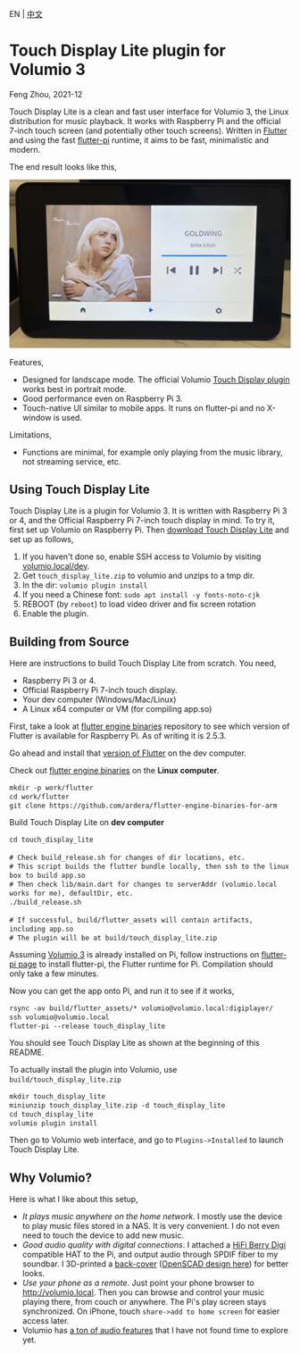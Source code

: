 EN | [中文](README.zh.md)

# Touch Display Lite plugin for Volumio 3

Feng Zhou, 2021-12

Touch Display Lite is a clean and fast user interface for Volumio 3, the Linux distribution for music playback.
It works with Raspberry Pi and the official 7-inch touch screen (and potentially other touch screens). Written in
[Flutter](https://flutter.dev/) and using the fast [flutter-pi](https://github.com/ardera/flutter-pi) runtime, it aims
to be fast, minimalistic and modern.

The end result looks like this,

<img src="doc/digiplayer.jpeg" width="600">

Features,
 * Designed for landscape mode. The official Volumio [Touch Display plugin](https://community.volumio.org/t/plugin-touch-display/10647) works best in portrait mode.
 * Good performance even on Raspberry Pi 3.
 * Touch-native UI similar to mobile apps. It runs on flutter-pi and no X-window is used.

Limitations,
 * Functions are minimal, for example only playing from the music library, not streaming service, etc.

## Using Touch Display Lite

Touch Display Lite is a plugin for Volumio 3. It is written with Raspberry Pi 3 or 4, 
and the Official Raspberry Pi 7-inch touch display in mind. To try it, first set up Volumio on
Raspberry Pi. Then [download Touch Display Lite](https://github.com/zf3/volumio_touch_display_lite/releases) and set up as follows,

 1. If you haven't done so, enable SSH access to Volumio by visiting [volumio.local/dev](http://volumio.local/dev).
 2. Get `touch_display_lite.zip` to volumio and unzips to a tmp dir.
 3. In the dir: `volumio plugin install`
 4. If you need a Chinese font: `sudo apt install -y fonts-noto-cjk`
 5. REBOOT (by `reboot`) to load video driver and fix screen rotation
 6. Enable the plugin.

## Building from Source

Here are instructions to build Touch Display Lite from scratch. You need,

 * Raspberry Pi 3 or 4.
 * Official Raspberry Pi 7-inch touch display.
 * Your dev computer (Windows/Mac/Linux)
 * A Linux x64 computer or VM (for compiling app.so)

First, take a look at [flutter engine binaries](https://github.com/ardera/flutter-engine-binaries-for-arm) repository to see which version of Flutter is available for Raspberry Pi.
As of writing it is 2.5.3.

Go ahead and install that [version of Flutter](https://docs.flutter.dev/development/tools/sdk/releases) on the dev computer.

Check out [flutter engine binaries](https://github.com/ardera/flutter-engine-binaries-for-arm) on the **Linux computer**.
```
mkdir -p work/flutter
cd work/flutter
git clone https://github.com/ardera/flutter-engine-binaries-for-arm
```

Build Touch Display Lite on **dev computer**
```
cd touch_display_lite

# Check build_release.sh for changes of dir locations, etc.
# This script builds the flutter bundle locally, then ssh to the linux box to build app.so
# Then check lib/main.dart for changes to serverAddr (volumio.local works for me), defaultDir, etc.
./build_release.sh

# If successful, build/flutter_assets will contain artifacts, including app.so
# The plugin will be at build/touch_display_lite.zip
```

Assuming [Volumio 3](https://volumio.lpages.co/volumio-3/) is already installed on Pi, follow instructions on [flutter-pi page](https://github.com/ardera/flutter-pi) to install flutter-pi, the Flutter runtime for Pi. Compilation should only take a few minutes.

Now you can get the app onto Pi, and run it to see if it works,
```
rsync -av build/flutter_assets/* volumio@volumio.local:digiplayer/
ssh volumio@volumio.local
flutter-pi --release touch_display_lite
```

You should see Touch Display Lite as shown at the beginning of this README.

To actually install the plugin into Volumio, use `build/touch_display_lite.zip`
```
mkdir touch_display_lite
miniunzip touch_display_lite.zip -d touch_display_lite
cd touch_display_lite
volumio plugin install
```
Then go to Volumio web interface, and go to `Plugins->Installed` to launch Touch Display Lite.

## Why Volumio?

Here is what I like about this setup,
 * *It plays music anywhere on the home network*. I mostly use the device to play music files stored in a NAS. It is very convenient. I do not even need to touch the device to add new music.
 * *Good audio quality with digital connections*. I attached a [HiFi Berry Digi](https://www.hifiberry.com/digis/) compatible HAT to the Pi, and output audio through SPDIF fiber to my soundbar. I 3D-printed a [back-cover](tools/case/case_side.jpg) ([OpenSCAD design here](tools/case/)) for better looks.
 * *Use your phone as a remote*. Just point your phone browser to http://volumio.local. Then you can browse and control your music playing there, from couch or anywhere. The Pi's play screen stays synchronized. On iPhone, touch `share->add to home screen` for easier access later.
 * Volumio has [a ton of audio features](https://volumio.lpages.co/volumio-3/) that I have not found time to explore yet.
